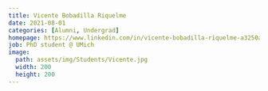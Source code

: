 ```yaml
---
title: Vicente Bobadilla Riquelme
date: 2021-08-01
categories: [Alumni, Undergrad]
homepage: https://www.linkedin.com/in/vicente-bobadilla-riquelme-a3250a1a7/
job: PhD student @ UMich
image:
  path: assets/img/Students/Vicente.jpg
  width: 200
  height: 200
---
```


